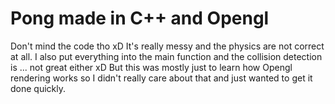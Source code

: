 # Pong made in C++ and Opengl

Don't mind the code tho xD
It's really messy and the physics are not correct at all.
I also put everything into the main function and the collision detection is ... not great either xD
But this was mostly just to learn how Opengl rendering works so I didn't really care about that and just wanted to get it done quickly.
